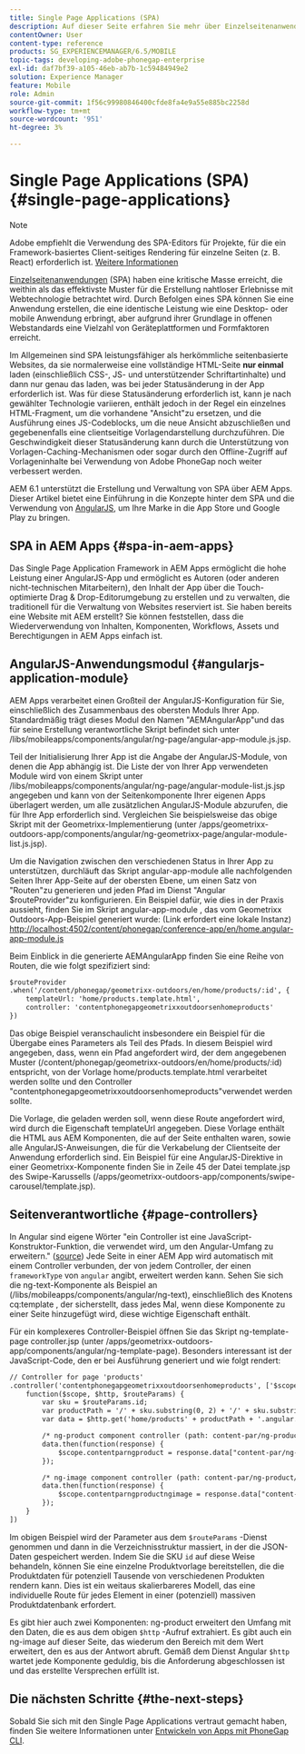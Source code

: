 ```yaml
---
title: Single Page Applications (SPA)
description: Auf dieser Seite erfahren Sie mehr über Einzelseitenanwendungen, d. h. Sie können eine Anwendung erstellen, die genauso wie eine Desktop- oder mobile Anwendung funktioniert.
contentOwner: User
content-type: reference
products: SG_EXPERIENCEMANAGER/6.5/MOBILE
topic-tags: developing-adobe-phonegap-enterprise
exl-id: daf7bf39-a105-46eb-ab7b-1c59484949e2
solution: Experience Manager
feature: Mobile
role: Admin
source-git-commit: 1f56c99980846400cfde8fa4e9a55e885bc2258d
workflow-type: tm+mt
source-wordcount: '951'
ht-degree: 3%

---
```


# Single Page Applications (SPA){#single-page-applications}

>[!NOTE]
>
>Adobe empfiehlt die Verwendung des SPA-Editors für Projekte, für die ein Framework-basiertes Client-seitiges Rendering für einzelne Seiten (z. B. React) erforderlich ist. [Weitere Informationen](/help/sites-developing/spa-overview.md)

[Einzelseitenanwendungen](https://en.wikipedia.org/wiki/Single-page_application) (SPA) haben eine kritische Masse erreicht, die weithin als das effektivste Muster für die Erstellung nahtloser Erlebnisse mit Webtechnologie betrachtet wird. Durch Befolgen eines SPA können Sie eine Anwendung erstellen, die eine identische Leistung wie eine Desktop- oder mobile Anwendung erbringt, aber aufgrund ihrer Grundlage in offenen Webstandards eine Vielzahl von Geräteplattformen und Formfaktoren erreicht.

Im Allgemeinen sind SPA leistungsfähiger als herkömmliche seitenbasierte Websites, da sie normalerweise eine vollständige HTML-Seite **nur einmal** laden (einschließlich CSS-, JS- und unterstützender Schriftartinhalte) und dann nur genau das laden, was bei jeder Statusänderung in der App erforderlich ist. Was für diese Statusänderung erforderlich ist, kann je nach gewählter Technologie variieren, enthält jedoch in der Regel ein einzelnes HTML-Fragment, um die vorhandene &quot;Ansicht&quot;zu ersetzen, und die Ausführung eines JS-Codeblocks, um die neue Ansicht abzuschließen und gegebenenfalls eine clientseitige Vorlagendarstellung durchzuführen. Die Geschwindigkeit dieser Statusänderung kann durch die Unterstützung von Vorlagen-Caching-Mechanismen oder sogar durch den Offline-Zugriff auf Vorlageninhalte bei Verwendung von Adobe PhoneGap noch weiter verbessert werden.

AEM 6.1 unterstützt die Erstellung und Verwaltung von SPA über AEM Apps. Dieser Artikel bietet eine Einführung in die Konzepte hinter dem SPA und die Verwendung von [AngularJS](https://angularjs.org/), um Ihre Marke in die App Store und Google Play zu bringen.

## SPA in AEM Apps {#spa-in-aem-apps}

Das Single Page Application Framework in AEM Apps ermöglicht die hohe Leistung einer AngularJS-App und ermöglicht es Autoren (oder anderen nicht-technischen Mitarbeitern), den Inhalt der App über die Touch-optimierte Drag &amp; Drop-Editorumgebung zu erstellen und zu verwalten, die traditionell für die Verwaltung von Websites reserviert ist. Sie haben bereits eine Website mit AEM erstellt? Sie können feststellen, dass die Wiederverwendung von Inhalten, Komponenten, Workflows, Assets und Berechtigungen in AEM Apps einfach ist.

## AngularJS-Anwendungsmodul {#angularjs-application-module}

AEM Apps verarbeitet einen Großteil der AngularJS-Konfiguration für Sie, einschließlich des Zusammenbaus des obersten Moduls Ihrer App. Standardmäßig trägt dieses Modul den Namen &quot;AEMAngularApp&quot;und das für seine Erstellung verantwortliche Skript befindet sich unter /libs/mobileapps/components/angular/ng-page/angular-app-module.js.jsp.

Teil der Initialisierung Ihrer App ist die Angabe der AngularJS-Module, von denen die App abhängig ist. Die Liste der von Ihrer App verwendeten Module wird von einem Skript unter /libs/mobileapps/components/angular/ng-page/angular-module-list.js.jsp angegeben und kann von der Seitenkomponente Ihrer eigenen Apps überlagert werden, um alle zusätzlichen AngularJS-Module abzurufen, die für Ihre App erforderlich sind. Vergleichen Sie beispielsweise das obige Skript mit der Geometrixx-Implementierung (unter /apps/geometrixx-outdoors-app/components/angular/ng-geometrixx-page/angular-module-list.js.jsp).

Um die Navigation zwischen den verschiedenen Status in Ihrer App zu unterstützen, durchläuft das Skript angular-app-module alle nachfolgenden Seiten Ihrer App-Seite auf der obersten Ebene, um einen Satz von &quot;Routen&quot;zu generieren und jeden Pfad im Dienst &quot;Angular $routeProvider&quot;zu konfigurieren. Ein Beispiel dafür, wie dies in der Praxis aussieht, finden Sie im Skript angular-app-module , das vom Geometrixx Outdoors-App-Beispiel generiert wurde: (Link erfordert eine lokale Instanz) [http://localhost:4502/content/phonegap/conference-app/en/home.angular-app-module.js](http://localhost:4502/content/phonegap/conference-app/en/home.angular-app-module.js)

Beim Einblick in die generierte AEMAngularApp finden Sie eine Reihe von Routen, die wie folgt spezifiziert sind:

```xml
$routeProvider
.when('/content/phonegap/geometrixx-outdoors/en/home/products/:id', {
    templateUrl: 'home/products.template.html',
    controller: 'contentphonegapgeometrixxoutdoorsenhomeproducts'
})
```

Das obige Beispiel veranschaulicht insbesondere ein Beispiel für die Übergabe eines Parameters als Teil des Pfads. In diesem Beispiel wird angegeben, dass, wenn ein Pfad angefordert wird, der dem angegebenen Muster (/content/phonegap/geometrixx-outdoors/en/home/products/:id) entspricht, von der Vorlage home/products.template.html verarbeitet werden sollte und den Controller &quot;contentphonegapgeometrixxoutdoorsenhomeproducts&quot;verwendet werden sollte.

Die Vorlage, die geladen werden soll, wenn diese Route angefordert wird, wird durch die Eigenschaft templateUrl angegeben. Diese Vorlage enthält die HTML aus AEM Komponenten, die auf der Seite enthalten waren, sowie alle AngularJS-Anweisungen, die für die Verkabelung der Clientseite der Anwendung erforderlich sind. Ein Beispiel für eine AngularJS-Direktive in einer Geometrixx-Komponente finden Sie in Zeile 45 der Datei template.jsp des Swipe-Karussells (/apps/geometrixx-outdoors-app/components/swipe-carousel/template.jsp).

## Seitenverantwortliche {#page-controllers}

In Angular sind eigene Wörter &quot;ein Controller ist eine JavaScript-Konstruktor-Funktion, die verwendet wird, um den Angular-Umfang zu erweitern.&quot; ([source](https://docs.angularjs.org/guide/controller)) Jede Seite in einer AEM App wird automatisch mit einem Controller verbunden, der von jedem Controller, der einen `frameworkType` von `angular` angibt, erweitert werden kann. Sehen Sie sich die ng-text-Komponente als Beispiel an (/libs/mobileapps/components/angular/ng-text), einschließlich des Knotens cq:template , der sicherstellt, dass jedes Mal, wenn diese Komponente zu einer Seite hinzugefügt wird, diese wichtige Eigenschaft enthält.

Für ein komplexeres Controller-Beispiel öffnen Sie das Skript ng-template-page controller.jsp (unter /apps/geometrixx-outdoors-app/components/angular/ng-template-page). Besonders interessant ist der JavaScript-Code, den er bei Ausführung generiert und wie folgt rendert:

```xml
// Controller for page 'products'
.controller('contentphonegapgeometrixxoutdoorsenhomeproducts', ['$scope', '$http', '$routeParams',
    function($scope, $http, $routeParams) {
        var sku = $routeParams.id;
        var productPath = '/' + sku.substring(0, 2) + '/' + sku.substring(0, 4) + '/' + sku;
        var data = $http.get('home/products' + productPath + '.angular.json' + cacheKiller);

        /* ng-product component controller (path: content-par/ng-product) */
        data.then(function(response) {
            $scope.contentparngproduct = response.data["content-par/ng-product"].items;
        });

        /* ng-image component controller (path: content-par/ng-product/ng-image) */
        data.then(function(response) {
            $scope.contentparngproductngimage = response.data["content-par/ng-product/ng-image"].items;
        });
    }
])
```

Im obigen Beispiel wird der Parameter aus dem `$routeParams` -Dienst genommen und dann in die Verzeichnisstruktur massiert, in der die JSON-Daten gespeichert werden. Indem Sie die SKU `id` auf diese Weise behandeln, können Sie eine einzelne Produktvorlage bereitstellen, die die Produktdaten für potenziell Tausende von verschiedenen Produkten rendern kann. Dies ist ein weitaus skalierbareres Modell, das eine individuelle Route für jedes Element in einer (potenziell) massiven Produktdatenbank erfordert.

Es gibt hier auch zwei Komponenten: ng-product erweitert den Umfang mit den Daten, die es aus dem obigen `$http` -Aufruf extrahiert. Es gibt auch ein ng-image auf dieser Seite, das wiederum den Bereich mit dem Wert erweitert, den es aus der Antwort abruft. Gemäß dem Dienst Angular `$http` wartet jede Komponente geduldig, bis die Anforderung abgeschlossen ist und das erstellte Versprechen erfüllt ist.

## Die nächsten Schritte {#the-next-steps}

Sobald Sie sich mit den Single Page Applications vertraut gemacht haben, finden Sie weitere Informationen unter [Entwickeln von Apps mit PhoneGap CLI](/help/mobile/phonegap-apps-pg-cli.md).
